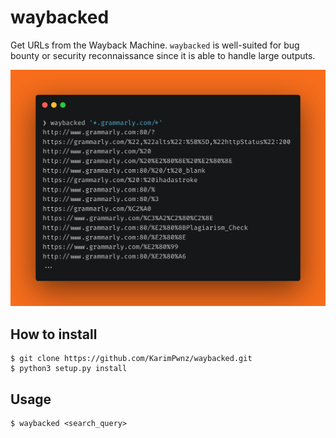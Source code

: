 # waybacked

Get URLs from the Wayback Machine. `waybacked` is well-suited for bug bounty or security reconnaissance since it is able to handle large outputs.

![waybacked run example](misc/waybacked-display.png)

## How to install

```
$ git clone https://github.com/KarimPwnz/waybacked.git
$ python3 setup.py install
```

## Usage

```
$ waybacked <search_query>
```

